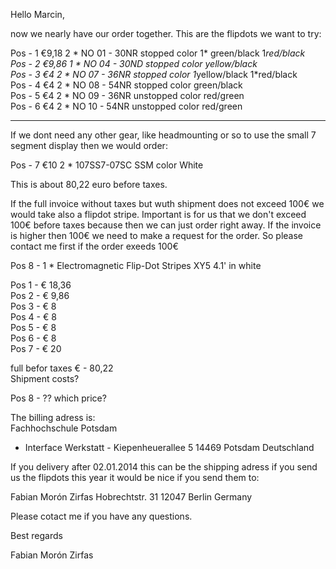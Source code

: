 Hello Marcin,

now we nearly have our order together. This are the flipdots we want to try:

Pos - 1 €9,18   2 * NO 01 - 30NR stopped color 1* green/black 1*red/black  
Pos - 2 €9,86   1 * NO 04 - 30ND stopped color yellow/black  
Pos - 3 €4      2 * NO 07 - 36NR stopped color 1*yellow/black 1*red/black  
Pos - 4 €4      2 * NO 08 - 54NR stopped color green/black  
Pos - 5 €4      2 * NO 09 - 36NR unstopped color red/green  
Pos - 6 €4      2 * NO 10 - 54NR unstopped color red/green  

-----------

If we dont need any other gear, like headmounting or so to use the small 7 segment display then we would order:

Pos - 7 €10     2 * 107SS7-07SC SSM color White  

This is about 80,22 euro before taxes. 

If the full invoice without taxes but wuth shipment does not exceed 100€ we would take also a flipdot stripe. Important is for us that we don't exceed 100€ before taxes because then we can just order right away. If the invoice is higher then 100€ we need to make a request for the order. So please contact me first if the order exeeds 100€

Pos 8 - 1 * Electromagnetic Flip-Dot Stripes XY5 4.1' in white

Pos 1 - € 18,36  
Pos 2 - €  9,86  
Pos 3 - €  8  
Pos 4 - €  8  
Pos 5 - €  8  
Pos 6 - €  8  
Pos 7 - € 20  

full befor taxes €  - 80,22  
Shipment costs?

Pos 8 - ?? which price?


The billing adress is:  
Fachhochschule Potsdam
- Interface Werkstatt -
Kiepenheuerallee 5
14469 Potsdam
Deutschland

If you delivery after 02.01.2014 this can be the shipping adress if you send us the flipdots this year it would be nice if you send them to:  

Fabian Morón Zirfas
Hobrechtstr. 31
12047 Berlin
Germany

Please cotact me if you have any questions.

Best regards

Fabian Morón Zirfas

